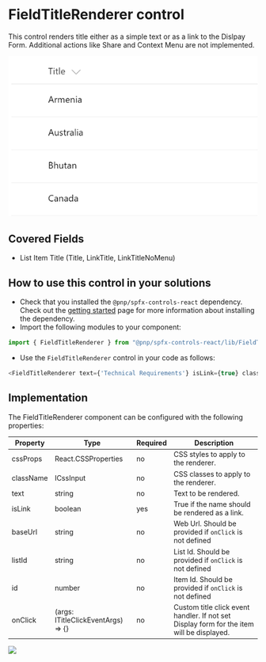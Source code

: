 # FieldTitleRenderer control

This control renders title either as a simple text or as a link to the Dislpay Form. Additional actions like Share and Context Menu are not implemented.

![FieldTitleRenderer control output](../../assets/FieldTitleRenderer.png)

## Covered Fields
- List Item Title (Title, LinkTitle, LinkTitleNoMenu)

## How to use this control in your solutions

- Check that you installed the `@pnp/spfx-controls-react` dependency. Check out the [getting started](../getting-started) page for more information about installing the dependency.
- Import the following modules to your component:

```TypeScript
import { FieldTitleRenderer } from "@pnp/spfx-controls-react/lib/FieldTitleRenderer";
```

- Use the `FieldTitleRenderer` control in your code as follows:

```TypeScript
<FieldTitleRenderer text={'Technical Requirements'} isLink={true} className={'some-class'} cssProps={{ background: '#f00' }} />
```

## Implementation

The FieldTitleRenderer component can be configured with the following properties:

| Property | Type | Required | Description |
| ---- | ---- | ---- | ---- |
| cssProps | React.CSSProperties | no | CSS styles to apply to the renderer. |
| className | ICssInput | no | CSS classes to apply to the renderer. |
| text | string | no | Text to be rendered. |
| isLink | boolean | yes | True if the name should be rendered as a link. |
| baseUrl | string | no | Web Url. Should be provided if `onClick` is not defined |
| listId | string | no | List Id. Should be provided if `onClick` is not defined |
| id | number | no | Item Id. Should be provided if `onClick` is not defined |
| onClick | (args: ITitleClickEventArgs) => {} | no | Custom title click event handler. If not set Display form for the item will be displayed. |


![](https://telemetry.sharepointpnp.com/sp-dev-fx-controls-react/wiki/controls/fields/FieldTitleRenderer)

